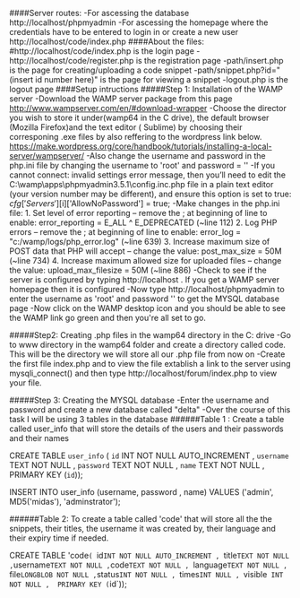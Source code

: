 

####Server routes: 
-For ascessing the database http://localhost/phpmyadmin
-For ascessing the homepage where the credentials have to be entered to login in or create a new user http://localhost/code/index.php
####About the files: #http://localhost/code/index.php is the login page
-http://localhost/code/register.php is the registration page
-path/insert.php is the page for creating/uploading a code snippet
-path/snippet.php?id="(insert id number here)" is the page for viewing a snippet
-logout.php is the logout page
####Setup intructions
#####Step 1: Installation  of the WAMP server
-Download the WAMP server package from this page http://www.wampserver.com/en/#download-wrapper
-Choose the director you wish to store it under(wamp64 in the C drive), the default browser (Mozilla Firefox)and the text editor ( Sublime) by choosing their corresponing .exe files by also reffering to the wordpress link below.
https://make.wordpress.org/core/handbook/tutorials/installing-a-local-server/wampserver/
-Also change the username and password in the php.ini file by changing the username to 'root' and password = ''
-If you cannot connect: invalid settings error message, then you’ll need to edit the C:\wamp\apps\phpmyadmin3.5.1\config.inc.php file in a plain text editor (your version number may be different), and ensure this option is set to true:
  $cfg['Servers'][$i]['AllowNoPassword'] = true;
-Make changes in the php.ini file:
        1.  Set level of error reporting – remove the ; at beginning of line to enable:
          error_reporting = E_ALL ^ E_DEPRECATED (~line 112)
        2.  Log PHP errors – remove the ; at beginning of line to enable:
          error_log = "c:/wamp/logs/php_error.log" (~line 639)
        3. Increase maximum size of POST data that PHP will accept – change the value:
          post_max_size = 50M (~line 734)
        4. Increase maximum allowed size for uploaded files – change the value:
          upload_max_filesize = 50M (~line 886)
-Check to see if the server is configured by typing http://localhost . If you get a WAMP server homepage then it is configured
-Now type http://localhost/phpmyadmin to enter the username as 'root' and password ''  to get the MYSQL database page
-Now click on the WAMP desktop icon and you should be able to see the WAMP link go green and then you're all set to go.

#####Step2: Creating .php files in the wamp64 directory in the C: drive
-Go to www directory in the wamp64 folder and create a directory called code. This will be the directory we will store all our .php file from now on
-Create the first file index.php  and to view the file extablish a link to the server using mysqli_connect() and then type http://localhost/forum/index.php to view your file.

#####Step 3: Creating the MYSQL database
-Enter the username and password and create a new database called "delta"
-Over the course of this task I will be using 3 tables in the database
######Table 1 : Create a table called user_info that will store the details of the users and their passwords and their names


CREATE TABLE `user_info` ( 
           `id` INT NOT NULL AUTO_INCREMENT , 
           `username` TEXT NOT NULL ,
           `password` TEXT NOT NULL ,
           `name` TEXT NOT NULL ,
           PRIMARY KEY (`id`));
           
 
INSERT INTO user_info (username, password , name) VALUES ('admin', MD5('midas'), 'adminstrator');

######Table 2: To create a table called 'code' that will store all the the snippets, their titles, the username it was created by, their language and their expiry time if needed.

CREATE TABLE  'code` ( 
          `id` INT NOT NULL AUTO_INCREMENT , 
          `title` TEXT NOT NULL ,
          `username` TEXT NOT NULL ,
          `code` TEXT NOT NULL , 
          `language` TEXT NOT NULL , 
          `file` LONGBLOB NOT NULL ,
          `status` INT NOT NULL , 
          `times` INT NULL , 
          `visible` INT NOT NULL , 
          PRIMARY KEY (`id`));


